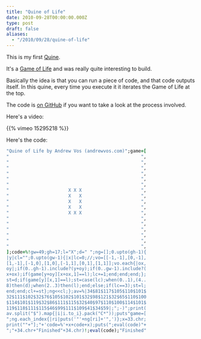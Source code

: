 ```yaml
---
title: "Quine of Life"
date: 2010-09-28T00:00:00.000Z
type: post
draft: false
aliases:
  - "/2010/09/28/quine-of-life"
---
```

This is my first [Quine](http://en.wikipedia.org/wiki/Quine_(computing)).

It's a [Game of Life](http://en.wikipedia.org/wiki/Conway's_Game_of_Life) and was really quite interesting to build.

Basically the idea is that you can run a piece of code, and that code outputs itself. In this quine, every time you execute it it iterates the Game of Life at the top.

The code is [on GitHub](http://github.com/AndrewVos/Quine-of-Life) if you want to take a look at the process involved.

Here's a video:

{{% vimeo 15295218 %}}

Here's the code:

```ruby
"Quine of Life by Andrew Vos (andrewvos.com)";game=[
"                                                 ",
"                                                 ",
"                                                 ",
"                                                 ",
"                                                 ",
"                                                 ",
"                      X X X                      ",
"                      X   X                      ",
"                      X   X                      ",
"                      X   X                      ",
"                      X X X                      ",
"                                                 ",
"                                                 ",
"                                                 ",
"                                                 ",
"                                                 ",
"                                                 ",
];code=%!gw=49;gh=17;l="X";d=" ";ng=[];0.upto(gh-1){
|y|cl="";0.upto(gw-1){|x|lc=0;//;vo=[[-1,-1],[0,-1],
[1,-1],[-1,0],[1,0],[-1,1],[0,1],[1,1]];vo.each{|ox,
oy|;if(0..gh-1).include?(y+oy);if(0..gw-1).include?(
x+ox);if(game[y+oy][x+ox,1]==l);lc+=1;end;end;end;};
st=d;if(game[y][x,1]==l);st=case(lc);when(0..1),(4..
8)then(d);when(2..3)then(l);end;else;if(lc==3);st=l;
end;end;cl+=st};ng<<cl;};av=%|34$81$117$105$110$101$
32$111$102$32$76$105$102$101$32$98$121$32$65$110$100
$114$101$119$32$86$111$115$32$40$97$110$100$114$101$
119$118$111$115$46$99$111$109$41$34$59|;";-)";print(
av.split("$").map{|i|i.to_i}.pack("C*"));puts"game=[
";ng.each_index{|ri|puts('"'+ng[ri]+'",')};x=33.chr;
print(""+"];"+'code=%'+x+code+x);puts(";eval(code)"+
";"+34.chr+"Finished"+34.chr)!;eval(code);"Finished"
```
